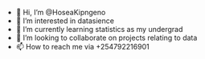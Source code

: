 - 👋 Hi, I’m @HoseaKipngeno
- 👀 I’m interested in datasience
- 🌱 I’m currently learning statistics as my undergrad
- 💞️ I’m looking to collaborate on projects relating to data 
- 📫 How to reach me via +254792216901

<!---
HoseaKipngeno/HoseaKipngeno is a ✨ special ✨ repository because its `README.md` (this file) appears on your GitHub profile.
You can click the Preview link to take a look at your changes.
--->
